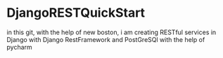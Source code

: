 # DjangoRESTQuickStart

in this  git,
 with the help of new boston,
i am creating RESTful services in Django with Django RestFramework and PostGreSQl with the help of pycharm
